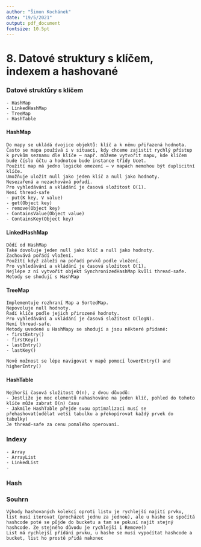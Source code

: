 ```yaml
---
author: "Šimon Kochánek"
date: "19/5/2021"
output: pdf_document
fontsize: 10.5pt
---
```


<style type="text/css">
  body{
    font-size: 10.5pt;
  }
</style>

# 8. Datové struktury s klíčem, indexem a hashované


### Datové struktůry s klíčem

    - HashMap
    - LinkedHashMap
    - TreeMap
    - HashTable

#### HashMap

    Do mapy se ukládá dvojice objektů: klíč a k němu přiřazená hodnota.
    Často se mapa používá i v situaci, kdy chceme zajistit rychlý přístup k prvkům seznamu dle klíče – např. můžeme vytvořit mapu, kde klíčem bude číslo účtu a hodnotou bude instance třídy Ucet. 
    Použití map má jedno logické omezení – v mapách nemohou být duplicitní klíče.
    Umožňuje uložit null jako jeden klíč a null jako hodnoty.
    Nesezařená a nezachovává pořadí.
    Pro vyhledávání a vkládání je časová složitost O(1).
    Není thread-safe
    - put(K key, V value)
    - get(Object key)
    - remove(Object key)
    - ContainsValue(Object value)
    - ContainsKey(Object key)

#### LinkedHashMap

    Dědí od HashMap
    Také dovoluje jeden null jako klíč a null jako hodnoty.
    Zachovává pořádí vložení.
    Použítí když záleží na pořadí prvků podle vložení.
    Pro vyhledávání a vkládání je časová složitost O(1).
    Nejlépe z ní vytvořit objekt SynchronizedHashMap kvůli thread-safe.
    Metody se shodují s HashMap

#### TreeMap

    Implementuje rozhraní Map a SortedMap.
    Nepovoluje null hodnoty.
    Řadí klíče podle jejich přirozené hodnoty.
    Pro vyhledávání a vkládání je časová složitost O(logN).
    Není thread-safe.
    Metody uvedené u HashMapy se shodují a jsou některé přidané:
    - firstEntry()
    - firstKey()
    - lastEntry()
    - lastKey() 
     
    Nově možnost se lépe navigovat v mapě pomocí lowerEntry() and higherEntry() 


#### HashTable

    Nejhorší časová složitost O(n), z dvou důvodů:
    - Jestliže je moc elementů nahashováno na jeden klíč, pohled do tohoto klíče může zabrat O(n) času
    - Jakmile HashTable přejde svou optimalizaci musí se přehashovat(udělat vetší tabulku a překopírovat každý prvek do tabulky)
    Je thread-safe za cenu pomalého operovaní.

### Indexy

    - Array
    - ArrayList
    - LinkedList
    - 

### Hash


### Souhrn

    Výhody hashovaných kolekcí oproti listu je rychlejší najití prvku, list musí iterovat (procházet jednu za jednou), ale u hashe se spočítá hashcode poté se půjde do bucketu a tam se pokusí najít stejný hashcode. Ze stejného důvodu je rychlejší i Remove()
    List má rychlejší přídání prvku, u hashe se musí vypočítat hashcode a bucket, list ho prostě přidá nakonec 